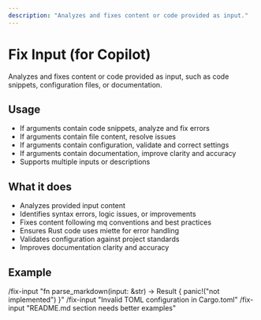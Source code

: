 ```yaml
---
description: "Analyzes and fixes content or code provided as input."
---
```


# Fix Input (for Copilot)

Analyzes and fixes content or code provided as input, such as code snippets, configuration files, or documentation.

## Usage

- If arguments contain code snippets, analyze and fix errors
- If arguments contain file content, resolve issues
- If arguments contain configuration, validate and correct settings
- If arguments contain documentation, improve clarity and accuracy
- Supports multiple inputs or descriptions

## What it does

- Analyzes provided input content
- Identifies syntax errors, logic issues, or improvements
- Fixes content following mq conventions and best practices
- Ensures Rust code uses miette for error handling
- Validates configuration against project standards
- Improves documentation clarity and accuracy

## Example

/fix-input "fn parse_markdown(input: &str) -> Result<Document> { panic!(\"not implemented\") }"
/fix-input "Invalid TOML configuration in Cargo.toml"
/fix-input "README.md section needs better examples"

